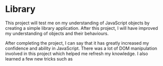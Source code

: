 # Library

This project will test me on my understanding of JavaScript objects by creating a simple library application. After this project, I will have improved my understanding of objects and their behaviours.

After completing the project, I can say that it has greatly increased my confidence and ability in JavaScript. There was a lot of DOM manipulation involved in this project which helped me refresh my knowledge. I also learned a few new tricks such as <dialog> and data attributes. In particular, data attributes were interesting because they are essentially variables for html elements and really help connect html and JavaScript. 

In conclusion, this project was done over the span of 2 day in around 7 or so hours(could have been shorter but i am slow and procrasitnated). I have learned a lot and am ready to continue TOP.